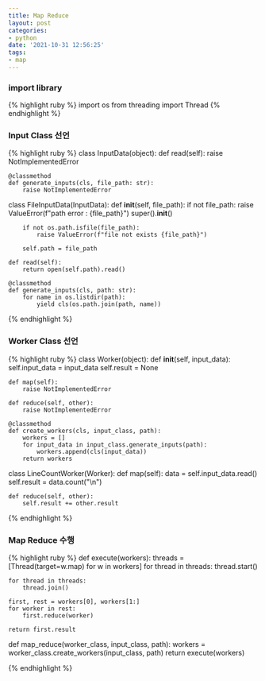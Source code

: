 ```yaml
---
title: Map Reduce
layout: post
categories:
- python
date: '2021-10-31 12:56:25'
tags:
- map
---
```


### import library
{% highlight ruby %}
import os
from threading import Thread
{% endhighlight %}

### Input Class 선언
{% highlight ruby %}
class InputData(object):
    def read(self):
        raise NotImplementedError

    @classmethod
    def generate_inputs(cls, file_path: str):
        raise NotImplementedError


class FileInputData(InputData):
    def __init__(self, file_path):
        if not file_path:
            raise ValueError(f"path error : {file_path}")
        super().__init__()

        if not os.path.isfile(file_path):
            raise ValueError(f"file not exists {file_path}")

        self.path = file_path

    def read(self):
        return open(self.path).read()

    @classmethod
    def generate_inputs(cls, path: str):
        for name in os.listdir(path):
            yield cls(os.path.join(path, name))
{% endhighlight %}

### Worker Class 선언
{% highlight ruby %}
class Worker(object):
    def __init__(self, input_data):
        self.input_data = input_data
        self.result = None

    def map(self):
        raise NotImplementedError

    def reduce(self, other):
        raise NotImplementedError

    @classmethod
    def create_workers(cls, input_class, path):
        workers = []
        for input_data in input_class.generate_inputs(path):
            workers.append(cls(input_data))
        return workers


class LineCountWorker(Worker):
    def map(self):
        data = self.input_data.read()
        self.result = data.count("\n")

    def reduce(self, other):
        self.result += other.result
{% endhighlight %}

### Map Reduce 수행
{% highlight ruby %}
def execute(workers):
    threads = [Thread(target=w.map) for w in workers]
    for thread in threads:
        thread.start()

    for thread in threads:
        thread.join()

    first, rest = workers[0], workers[1:]
    for worker in rest:
        first.reduce(worker)

    return first.result

def map_reduce(worker_class, input_class, path):
    workers = worker_class.create_workers(input_class, path)
    return execute(workers)

{% endhighlight %}
